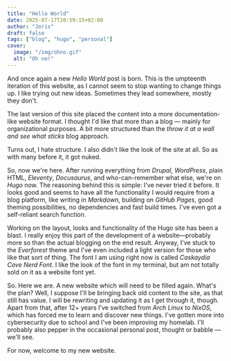 ```yaml
---
title: "Hello World"
date: 2025-07-17T20:59:15+02:00
author: "Joris"
draft: false
tags: ["blog", "hugo", "personal"]
cover:
  image: "/img/ohno.gif"
  alt: "Oh no!"
---
```


And once again a new *Hello World* post is born. This is the umpteenth iteration of this website, as I cannot seem to stop wanting to change things up. I like trying out new ideas. Sometimes they lead somewhere, mostly they don't. 

The last version of this site placed the content into a more documentation-like website format. I thought I'd like that more than a blog — mainly for organizational purposes. A bit more structured than the *throw it at a wall and see what sticks* blog approach.

Turns out, I hate structure. I also didn't like the look of the site at all. So as with many before it, it got nuked. 

So, now we're here. After running everything from *Drupal*, *WordPress*, plain HTML, *Eleventy*, *Docusaurus*, and who-can-remember what else, we're on *Hugo* now. The reasoning behind this is simple: I've never tried it before. It looks good and seems to have all the functionality I would require from a blog platform, like writing in *Markdown*, building on *GitHub Pages*, good theming possibilities, no dependencies and fast build times. I've even got a self-reliant search function.

Working on the layout, looks and functionality of the Hugo site has been a blast. I really enjoy this part of the development of a website—probably more so than the actual blogging on the end result. Anyway, I've stuck to the *Everforest* theme and I've even included a light version for those who like that sort of thing. The font I am using right now is called *Caskaydia Cove Nerd Font*. I like the look of the font in my terminal, but am not totally sold on it as a website font yet.

So. Here we are. A new website which will need to be filled again. What's the plan? Well, I suppose I'll be bringing back old content to the site, as that still has value. I will be rewriting and updating it as I get through it, though. Apart from that, after 12+ years I've switched from *Arch Linux* to *NixOS*, which has forced me to learn and discover new things. I've gotten more into cybersecurity due to school and I've been improving my homelab. I'll probably also pepper in the occasional personal post, thought or babble — we'll see.

For now, welcome to my new website.
